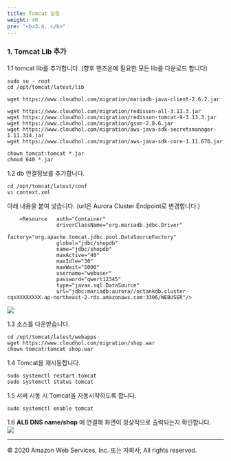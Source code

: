 ```yaml
---
title: Tomcat 설정
weight: 40
pre: "<b>3.4. </b>"
---
```


### 1. Tomcat Lib 추가
1.1 tomcat lib를 추가합니다. (향후 핸즈온에 필요한 모든 lib를 다운로드 합니다)
```
sudo su - root
cd /opt/tomcat/latest/lib

wget https://www.cloudhol.com/migration/mariadb-java-client-2.6.2.jar

wget https://www.cloudhol.com/migration/redisson-all-3.13.3.jar
wget https://www.cloudhol.com/migration/redisson-tomcat-9-3.13.3.jar
wget https://www.cloudhol.com/migration/gson-2.8.6.jar
wget https://www.cloudhol.com/migration/aws-java-sdk-secretsmanager-1.11.314.jar
wget https://www.cloudhol.com/migration/aws-java-sdk-core-1.11.670.jar

chown tomcat:tomcat *.jar
chmod 640 *.jar
```
1.2 db 연결정보를 추가합니다.  
```
cd /opt/tomcat/latest/conf
vi context.xml
```
아래 내용을 붙여 넣습니다. (url은 Aurora Cluster Endpoint로 변경합니다.)
```
    <Resource   auth="Container"
                driverClassName="org.mariadb.jdbc.Driver"
                factory="org.apache.tomcat.jdbc.pool.DataSourceFactory"
                global="jdbc/shopdb"
                name="jdbc/shopdb"
                maxActive="40"
                maxIdle="30"
                maxWait="5000"
                username="webuser"
                password="qwert12345"
                type="javax.sql.DataSource"
                url="jdbc:mariadb:aurora//octankdb.cluster-cqxXXXXXXXX.ap-northeast-2.rds.amazonaws.com:3306/WEBUSER"/>
```
![](/images/lab2/was_tomcat_3.png#center)

1.3 소스를 다운받습니다.  
```
cd /opt/tomcat/latest/webapps
wget https://www.cloudhol.com/migration/shop.war
chown tomcat:tomcat shop.war
```

1.4 Tomcat을 재시동합니다.  
```
sudo systemctl restart tomcat
sudo systemctl status tomcat
```

1.5 서버 시동 시 Tomcat을 자동시작하도록 합니다.  
```
sudo systemctl enable tomcat
```


1.6 **ALB DNS name/shop** 에 연결해 화면이 정상적으로 출력되는지 확인합니다.  
![](/images/lab2/alb_2.png#center)

---
© 2020 Amazon Web Services, Inc. 또는 자회사, All rights reserved.

